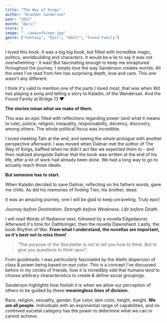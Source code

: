 ```yaml
---
title: "The Way of Kings"
author: "Brandon Sanderson"
year: "2022"
month: "April"
score: 5
image: "../awayofkings.jpg"
genre: ["Fantasy", "Epic", "Adult", "Found Family"]
---
```


I loved this book.
It was a big big book, but filled with incredible magic, politics, worldbuilding and characters. It would be a lie to say it was not overwhelming - it was! But fascinating enough to keep me enraptured throughout the journey. I simply love the way Sanderson creates worlds. All the ones I've read from him has surprising depth, love and care. This one wasn't any different.

I think it's valid to mention one of the parts I loved most, that was when Wit has playing a song and telling a story to Kaladin, of the Wandersail. And the Found Family at Bridge 13 ❤️

**The stories mean what we make of them.**

This was an epic filled with reflections regarding power (and what it means to rule), justice, religion, inequality, responsability, decency, discovery, among others. The whole political focus was incredible.

I loved meeting Taln at the end, and seeing the whole prologue with another perspective afterward. I was moved when Dalinar met the author of The Way of Kings, baffled when he didn't act like we expected them to - and then realized alongside Dalinar that the book was written at the end of his life, after a lot of work had already been done. We had a long way to go to actually reach those ideals.

**But someone has to start.**

When Kaladin decided to save Dalinar, reflecting on his fathers words, gave me chills. As did his memories of finding Tien, his brother, dead.

It was an amazing journey, one I will be glad to keep unraveling. Truly epic!

_Journey before Destination._
_Strength before Weakness._
_Life before Death._

I will read Words of Radiance next, followed by a novella Edgedancer. Afterward it's time for Oathbringer, then the novella Dawnshard. Lastly, the book Rhythm of War. **From what I understand, the novellas are important, so it's best not to miss them!**

> “The purpose of the Storyteller is not to tell you how to think. But to give you questions to think upon".

From goodreads:
I was _particularly_ fascinated by the Alethi dispersion of class & power being based on eye color. This is a concept I've discussed before in my circles of friends, how it is incredibly odd that humans tend to choose arbitrary characteristics to create & define social groupings.

Sanderson highlights how foolish it is when we allow our perception of others to be guided by these **meaningless lines of division.**

Race, religion, sexuality, gender. Eye color, skin color, height, weight. **We are all people.** Individuals with an exponential range of capabilities, and no contrived societal category has the power to determine what we can or cannot achieve.
